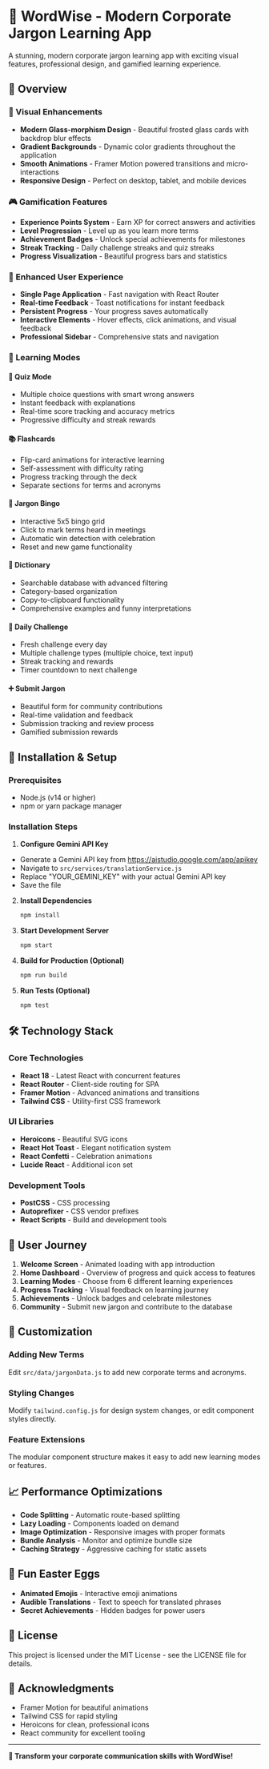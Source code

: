# 🎯 WordWise - Modern Corporate Jargon Learning App

A stunning, modern corporate jargon learning app with exciting visual features, professional design, and gamified learning experience.

## 📑 Overview

### 🎨 Visual Enhancements
- **Modern Glass-morphism Design** - Beautiful frosted glass cards with backdrop blur effects
- **Gradient Backgrounds** - Dynamic color gradients throughout the application
- **Smooth Animations** - Framer Motion powered transitions and micro-interactions
- **Responsive Design** - Perfect on desktop, tablet, and mobile devices

### 🎮 Gamification Features
- **Experience Points System** - Earn XP for correct answers and activities
- **Level Progression** - Level up as you learn more terms
- **Achievement Badges** - Unlock special achievements for milestones
- **Streak Tracking** - Daily challenge streaks and quiz streaks
- **Progress Visualization** - Beautiful progress bars and statistics

### 📱 Enhanced User Experience
- **Single Page Application** - Fast navigation with React Router
- **Real-time Feedback** - Toast notifications for instant feedback
- **Persistent Progress** - Your progress saves automatically
- **Interactive Elements** - Hover effects, click animations, and visual feedback
- **Professional Sidebar** - Comprehensive stats and navigation

### 🧠 Learning Modes

#### 🎯 Quiz Mode
- Multiple choice questions with smart wrong answers
- Instant feedback with explanations
- Real-time score tracking and accuracy metrics
- Progressive difficulty and streak rewards

#### 📚 Flashcards
- Flip-card animations for interactive learning
- Self-assessment with difficulty rating
- Progress tracking through the deck
- Separate sections for terms and acronyms

#### 🎯 Jargon Bingo
- Interactive 5x5 bingo grid
- Click to mark terms heard in meetings
- Automatic win detection with celebration
- Reset and new game functionality

#### 📖 Dictionary
- Searchable database with advanced filtering
- Category-based organization
- Copy-to-clipboard functionality
- Comprehensive examples and funny interpretations

#### 🌟 Daily Challenge
- Fresh challenge every day
- Multiple challenge types (multiple choice, text input)
- Streak tracking and rewards
- Timer countdown to next challenge

#### ➕ Submit Jargon
- Beautiful form for community contributions
- Real-time validation and feedback
- Submission tracking and review process
- Gamified submission rewards

## 🚀 Installation & Setup

### Prerequisites
- Node.js (v14 or higher)
- npm or yarn package manager

### Installation Steps

1. **Configure Gemini API Key**
- Generate a Gemini API key from https://aistudio.google.com/app/apikey
- Navigate to `src/services/translationService.js`
- Replace "YOUR_GEMINI_KEY" with your actual Gemini API key
- Save the file

2. **Install Dependencies**
   ```bash
   npm install
   ```

3. **Start Development Server**
   ```bash
   npm start
   ```

4. **Build for Production (Optional)**
   ```bash
   npm run build
   ```

5. **Run Tests (Optional)**
   ```bash
   npm test
   ```

## 🛠 Technology Stack

### Core Technologies
- **React 18** - Latest React with concurrent features
- **React Router** - Client-side routing for SPA
- **Framer Motion** - Advanced animations and transitions
- **Tailwind CSS** - Utility-first CSS framework

### UI Libraries
- **Heroicons** - Beautiful SVG icons
- **React Hot Toast** - Elegant notification system
- **React Confetti** - Celebration animations
- **Lucide React** - Additional icon set

### Development Tools
- **PostCSS** - CSS processing
- **Autoprefixer** - CSS vendor prefixes
- **React Scripts** - Build and development tools

## 🎯 User Journey

1. **Welcome Screen** - Animated loading with app introduction
2. **Home Dashboard** - Overview of progress and quick access to features
3. **Learning Modes** - Choose from 6 different learning experiences
4. **Progress Tracking** - Visual feedback on learning journey
5. **Achievements** - Unlock badges and celebrate milestones
6. **Community** - Submit new jargon and contribute to the database

## 🔧 Customization

### Adding New Terms
Edit `src/data/jargonData.js` to add new corporate terms and acronyms.

### Styling Changes
Modify `tailwind.config.js` for design system changes, or edit component styles directly.

### Feature Extensions
The modular component structure makes it easy to add new learning modes or features.

## 📈 Performance Optimizations

- **Code Splitting** - Automatic route-based splitting
- **Lazy Loading** - Components loaded on demand
- **Image Optimization** - Responsive images with proper formats
- **Bundle Analysis** - Monitor and optimize bundle size
- **Caching Strategy** - Aggressive caching for static assets

## 🎪 Fun Easter Eggs

- **Animated Emojis** - Interactive emoji animations
- **Audible Translations** - Text to speech for translated phrases
- **Secret Achievements** - Hidden badges for power users

## 📄 License

This project is licensed under the MIT License - see the LICENSE file for details.

## 🙏 Acknowledgments

- Framer Motion for beautiful animations
- Tailwind CSS for rapid styling
- Heroicons for clean, professional icons
- React community for excellent tooling

---

**🎯 Transform your corporate communication skills with WordWise!**
